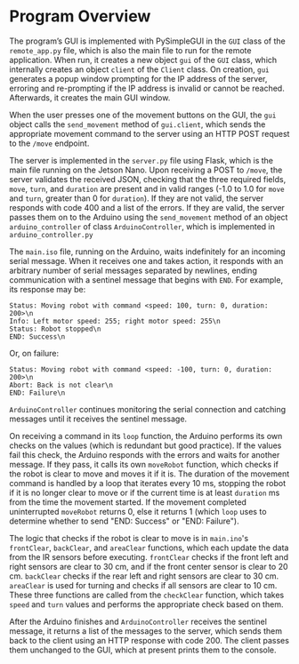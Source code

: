 # Program Overview

The program’s GUI is implemented with PySimpleGUI in the `GUI` class of the `remote_app.py` file, which is also the main file to run for the remote application. When run, it creates a new object `gui` of the `GUI` class, which internally creates an object `client` of the `Client` class. On creation, `gui` generates a popup window prompting for the IP address of the server, erroring and re-prompting if the IP address is invalid or cannot be reached. Afterwards, it creates the main GUI window.

When the user presses one of the movement buttons on the GUI, the `gui` object calls the `send_movement` method of `gui.client`, which sends the appropriate movement command to the server using an HTTP POST request to the `/move` endpoint. 

The server is implemented in the `server.py` file using Flask, which is the main file running on the Jetson Nano. Upon receiving a POST to `/move`, the server validates the received JSON, checking that the three required fields, `move`, `turn`, and `duration` are present and in valid ranges (-1.0 to 1.0 for `move` and `turn`, greater than 0 for `duration`). If they are not valid, the server responds with code 400 and a list of the errors. If they are valid, the server passes them on to the Arduino using the `send_movement` method of an object `arduino_controller` of class `ArduinoController`, which is implemented in `arduino_controller.py`

The `main.iso` file, running on the Arduino, waits indefinitely for an incoming serial message. When it receives one and takes action, it responds with an arbitrary number of serial messages separated by newlines, ending communication with a sentinel message that begins with `END`. For example, its response may be: 

```
Status: Moving robot with command <speed: 100, turn: 0, duration: 200>\n
Info: Left motor speed: 255; right motor speed: 255\n
Status: Robot stopped\n
END: Success\n
```

Or, on failure:

```
Status: Moving robot with command <speed: -100, turn: 0, duration: 200>\n
Abort: Back is not clear\n
END: Failure\n
```

`ArduinoController` continues monitoring the serial connection and catching messages until it receives the sentinel message. 

On receiving a command in its `loop` function, the Arduino performs its own checks on the values (which is redundant but good practice). If the values fail this check, the Arduino responds with the errors and waits for another message. If they pass, it calls its own `moveRobot` function, which checks if the robot is clear to move and moves it if it is. The duration of the movement command is handled by a loop that iterates every 10 ms, stopping the robot if it is no longer clear to move or if the current time is at least `duration` ms from the time the movement started. If the movement completed uninterrupted `moveRobot` returns 0, else it returns 1 (which `loop` uses to determine whether to send "END: Success" or "END: Failure").

The logic that checks if the robot is clear to move is in `main.ino`'s `frontClear`, `backClear`, and `areaClear` functions, which each update the data from the IR sensors before executing. `frontClear` checks if the front left and right sensors are clear to 30 cm, and if the front center sensor is clear to 20 cm. `backClear` checks if the rear left and right sensors are clear to 30 cm. `areaClear` is used for turning and checks if all sensors are clear to 10 cm. These three functions are called from the `checkClear` function, which takes `speed` and `turn` values and performs the appropriate check based on them. 

After the Arduino finishes and `ArduinoController` receives the sentinel message, it returns a list of the messages to the server, which sends them back to the client using an HTTP response with code 200. The client passes them unchanged to the GUI, which at present prints them to the console.